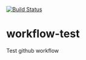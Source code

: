 [![Build Status](https://github.com/juliovr/workflow-test/go/badge.svg)](https://github.com/juliovr/workflow-test/actions)

# workflow-test
Test github workflow
